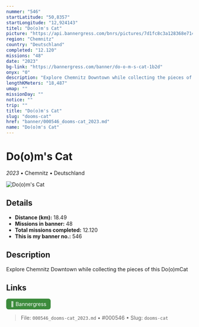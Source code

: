 ```yaml
---
nummer: "546"
startLatitude: "50,8357"
startLongitude: "12,924143"
titel: "Do(o)m's Cat"
picture: "https://api.bannergress.com/bnrs/pictures/7d1fc8c3a128368e7145b50480d99787"
region: "Chemnitz"
country: "Deutschland"
completed: "12.120"
missions: "48"
date: "2023"
bg-link: "https://bannergress.com/banner/do-o-m-s-cat-1b2d"
onyx: "0"
description: "Explore Chemnitz Downtown while collecting the pieces of this Do(o)mCat"
lengthKMeters: "18,487"
umap: ""
missionDay: ""
notice: ""
trip: ""
title: "Do(o)m's Cat"
slug: "dooms-cat"
href: "banner/000546_dooms-cat_2023.md"
name: "Do(o)m's Cat"
---
```

# Do(o)m's Cat

*2023* • Chemnitz • Deutschland

![Do(o)m's Cat](https://api.bannergress.com/bnrs/pictures/7d1fc8c3a128368e7145b50480d99787)



## Details
- **Distance (km):** 18.49
- **Missions in banner:** 48
- **Total missions completed:** 12.120
- **This is my banner no.:** 546



## Description
Explore Chemnitz Downtown while collecting the pieces of this Do(o)mCat



## Links
<a href="https://bannergress.com/banner/do-o-m-s-cat-1b2d" target="_blank" style="display:inline-block;margin-right:8px;padding:6px 12px;background:#3c8b3c;color:#fff;text-decoration:none;border-radius:6px;">🔗 Bannergress</a>



> File: `000546_dooms-cat_2023.md`
> • #000546
> • Slug: `dooms-cat`
